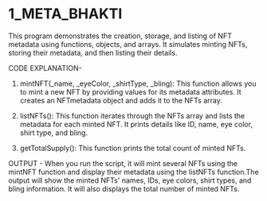 # 1_META_BHAKTI

This program demonstrates the creation, storage, and listing of NFT metadata using functions, objects, and arrays. It simulates minting NFTs, storing their metadata, and then listing their details.


CODE EXPLANATION-
1) mintNFT(_name, _eyeColor, _shirtType, _bling): This function allows you to mint a new NFT by providing values for its metadata attributes. It creates an NFTmetadata object and adds it to the NFTs array.

2) listNFTs(): This function iterates through the NFTs array and lists the metadata for each minted NFT. It prints details like ID, name, eye color, shirt type, and bling.

3) getTotalSupply(): This function prints the total count of minted NFTs.

OUTPUT - 
When you run the script, it will mint several NFTs using the mintNFT function and display their metadata using the listNFTs function.The output will show the minted NFTs' names, IDs, eye colors, shirt types, and bling information. It will also displays the total number of minted NFTs.

